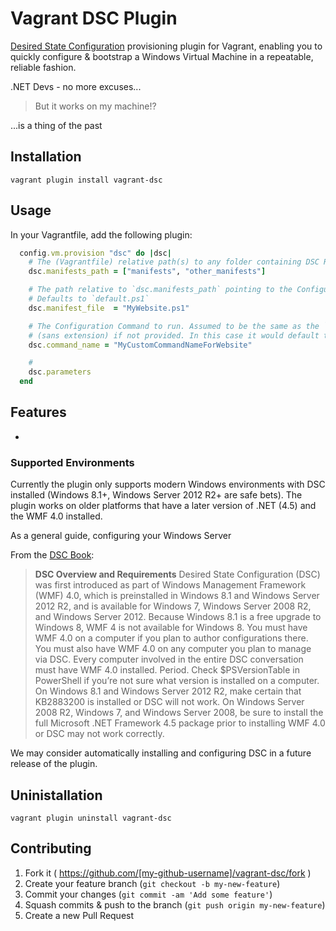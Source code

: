 # Vagrant DSC Plugin

[Desired State Configuration](http://technet.microsoft.com/en-au/library/dn249912.aspx) provisioning plugin for Vagrant, enabling you to quickly configure & bootstrap a Windows Virtual Machine in a repeatable, reliable fashion.

.NET Devs - no more excuses...

> But it works on my machine!?

...is a thing of the past

## Installation

```vagrant plugin install vagrant-dsc```

## Usage

In your Vagrantfile, add the following plugin:

```ruby
  config.vm.provision "dsc" do |dsc|
    # The (Vagrantfile) relative path(s) to any folder containing DSC Resources
    dsc.manifests_path = ["manifests", "other_manifests"]

    # The path relative to `dsc.manifests_path` pointing to the Configuration file
    # Defaults to `default.ps1`
    dsc.manifest_file  = "MyWebsite.ps1"

    # The Configuration Command to run. Assumed to be the same as the `dsc.manifest_file`
    # (sans extension) if not provided. In this case it would default to 'MyWebsite'
    dsc.command_name = "MyCustomCommandNameForWebsite"

    #
    dsc.parameters
  end
```

## Features

*

### Supported Environments

Currently the plugin only supports modern Windows environments with DSC installed (Windows 8.1+, Windows Server 2012 R2+ are safe bets).
The plugin works on older platforms that have a later version of .NET (4.5) and the WMF 4.0 installed.

As a general guide, configuring your Windows Server

From the [DSC Book](https://onedrive.live.com/view.aspx?cid=7F868AA697B937FE&resid=7F868AA697B937FE!156&app=Word):

> **DSC Overview and Requirements**
> Desired State Configuration (DSC) was first introduced as part of Windows Management Framework (WMF) 4.0, which is preinstalled in Windows 8.1 and Windows Server 2012 R2, and is available for Windows 7, Windows Server 2008 R2, and Windows Server 2012. Because Windows 8.1 is a free upgrade to Windows 8, WMF 4 is not available for Windows 8.
> You must have WMF 4.0 on a computer if you plan to author configurations there. You must also have WMF 4.0 on any computer you plan to manage via DSC. Every computer involved in the entire DSC conversation must have WMF 4.0 installed. Period. Check $PSVersionTable in PowerShell if you’re not sure what version is installed on a computer.
> On Windows 8.1 and Windows Server 2012 R2, make certain that KB2883200 is installed or DSC will not work. On Windows Server 2008 R2, Windows 7, and Windows Server 2008, be sure to install the full Microsoft .NET Framework 4.5 package prior to installing WMF 4.0 or DSC may not work correctly.

We may consider automatically installing and configuring DSC in a future release of the plugin.

## Uninistallation

```vagrant plugin uninstall vagrant-dsc```

## Contributing

1. Fork it ( https://github.com/[my-github-username]/vagrant-dsc/fork )
2. Create your feature branch (`git checkout -b my-new-feature`)
3. Commit your changes (`git commit -am 'Add some feature'`)
4. Squash commits & push to the branch (`git push origin my-new-feature`)
5. Create a new Pull Request
